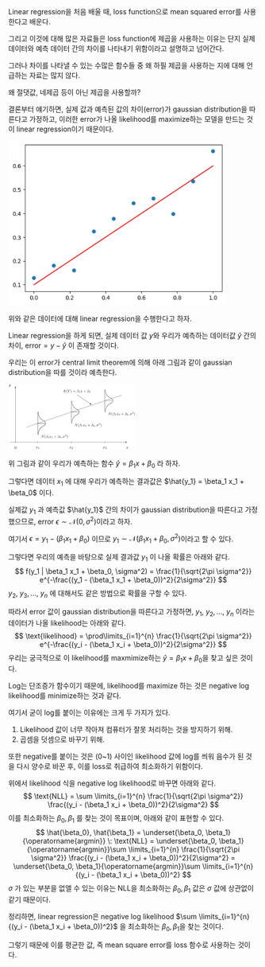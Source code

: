 Linear regression을 처음 배울 때, loss function으로 mean squared error를 사용한다고 배운다.

그리고 이것에 대해 많은 자료들은 loss function에 제곱을 사용하는 이유는 단지 실제 데이터와 예측 데이터 간의 차이를 나타내기 위함이라고 설명하고 넘어간다.

그러나 차이를 나타낼 수 있는 수많은 함수들 중 왜 하필 제곱을 사용하는 지에 대해 언급하는 자료는 많지 않다.

왜 절댓값, 네제곱 등이 아닌 제곱을 사용할까?



결론부터 얘기하면, 실제 값과 예측된 값의 차이(error)가 gaussian distribution을 따른다고 가정하고, 이러한 error가 나올 likelihood를 maximize하는 모델을 만드는 것이 linear regression이기 때문이다.



<img src="../assets/images/2024-03-14-왜 loss function으로 mean squared error를 사용할까/output-1710403677220-3.png" alt="output" style="zoom: 80%;" />



위와 같은 데이터에 대해 linear regression을 수행한다고 하자.

Linear regression을 하게 되면, 실제 데이터 값 $y$와 우리가 예측하는 데이터값 $\hat{y}$ 간의 차이, $\text{error} = y - \hat{y}$ 이 존재할 것이다.

우리는 이 error가 central limit theorem에 의해 아래 그림과 같이 gaussian distribution을 따를 것이라 예측한다.



<img src="../assets/images/2024-03-14-왜 loss function으로 mean squared error를 사용할까/model.jpg" alt="model" style="zoom: 25%;" />

위 그림과 같이 우리가 예측하는 함수 $\hat{y} = \beta_1 x + \beta_0$ 라 하자.

그렇다면 데이터 $x_1$ 에 대해 우리가 예측하는 결과값은 $\hat{y_1} = \beta_1 x_1 + \beta_0$ 이다.

실제값 $y_1$ 과 예측값 $\hat{y_1}$ 간의 차이가 gaussian distribution을 따른다고 가정했으므로, error $\epsilon \sim \mathcal{N}(0, \sigma^2)$​ 이라고 하자.

여기서 $\epsilon = y_1 - (\beta_1 x_1 + \beta_0)$ 이므로 $y_1\sim \mathcal{N}(\beta_1 x_1 + \beta_0, \sigma^2)$​ 이라고 할 수 있다.

그렇다면 우리의 예측을 바탕으로 실제 결과값 $y_1$ 이 나올 확률은 아래와 같다.
$$
f(y_1 | \beta_1 x_1 + \beta_0, \sigma^2) = \frac{1}{\sqrt{2\pi \sigma^2}} e^{-\frac{(y_1 - (\beta_1 x_1 + \beta_0))^2}{2\sigma^2}}
$$
$y_2,\: y_3,...,\: y_n$ 에 대해서도 같은 방법으로 확률을 구할 수 있다.

따라서 error 값이 gaussian distribution을 따른다고 가정하면, $y_1,\: y_2,..., \: y_n$ 이라는 데이터가 나올 likelihood는 아래와 같다.
$$
\text{likelihood} = \prod\limits_{i=1}^{n} \frac{1}{\sqrt{2\pi \sigma^2}} e^{-\frac{(y_i - (\beta_1 x_i + \beta_0))^2}{2\sigma^2}}
$$
우리는 궁극적으로 이 likelihood를 maxmimize하는 $\hat{y} = \beta_1 x + \beta_0$​ 을 찾고 싶은 것이다.



Log는 단조증가 함수이기 때문에, likelihood를 maximize 하는 것은 negative log likelihood를 minimize하는 것과 같다.

여기서 굳이 log를 붙이는 이유에는 크게 두 가지가 있다.

1. Likelihood 값이 너무 작아져 컴퓨터가 잘못 처리하는 것을 방지하기 위해.
2. 곱셈을 덧셈으로 바꾸기 위해.

또한 negative를 붙이는 것은 (0~1) 사이인 likelihood 값에 log를 씌워 음수가 된 것을 다시 양수로 바꾼 후, 이를 loss로 취급하여 최소화하기 위함이다.



위에서 likelihood 식을 negative log likelihood로 바꾸면 아래와 같다.
$$
\text{NLL} = \sum \limits_{i=1}^{n} \frac{1}{\sqrt{2\pi \sigma^2}} \frac{(y_i - (\beta_1 x_i + \beta_0))^2}{2\sigma^2}
$$
이를 최소화하는 $\beta_0, \beta_1$ 를 찾는 것이 목표이며, 아래와 같이 표현할 수 있다.
$$
\hat{\beta_0}, \hat{\beta_1} = \underset{\beta_0, \beta_1}{\operatorname{argmin}} \: \text{NLL} = \underset{\beta_0, \beta_1}{\operatorname{argmin}}\sum \limits_{i=1}^{n} \frac{1}{\sqrt{2\pi \sigma^2}} \frac{(y_i - (\beta_1 x_i + \beta_0))^2}{2\sigma^2} = \underset{\beta_0, \beta_1}{\operatorname{argmin}}\sum \limits_{i=1}^{n} {(y_i - (\beta_1 x_i + \beta_0))^2}
$$
$\sigma$ 가 있는 부분을 없앨 수 있는 이유는 NLL을 최소화하는 $\beta_0, \beta_1$ 값은 $\sigma$ 값에 상관없이 같기 때문이다.



정리하면, linear regression은 negative log likelihood $\sum \limits_{i=1}^{n} {(y_i - (\beta_1 x_i + \beta_0))^2}$ 을 최소화하는 $\beta_0, \beta_1$​ 을 찾는 것이다.

그렇기 때문에 이를 평균한 값, 즉 mean square error를 loss 함수로 사용하는 것이다.